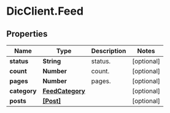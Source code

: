 # DicClient.Feed

## Properties
Name | Type | Description | Notes
------------ | ------------- | ------------- | -------------
**status** | **String** | status. | [optional] 
**count** | **Number** | count. | [optional] 
**pages** | **Number** | pages. | [optional] 
**category** | [**FeedCategory**](FeedCategory.md) |  | [optional] 
**posts** | [**[Post]**](Post.md) |  | [optional] 


